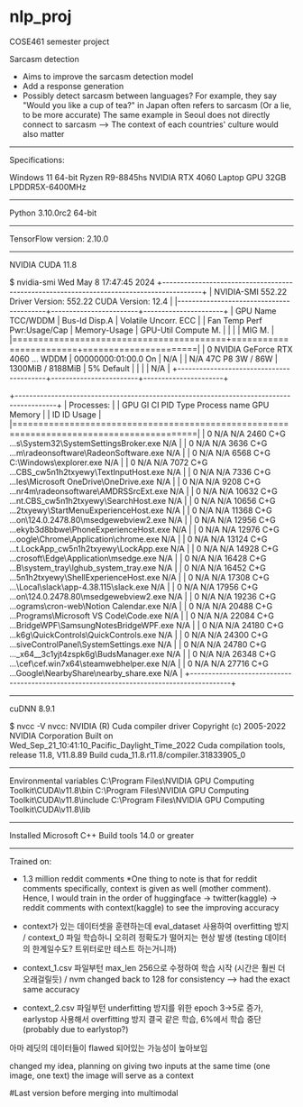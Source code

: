# nlp_proj

COSE461 semester project

Sarcasm detection
- Aims to improve the sarcasm detection model
- Add a response generation
- Possibly detect sarcasm between languages?
    For example, they say "Would you like a cup of tea?" in Japan often refers to sarcasm (Or a lie, to be more accurate)
    The same example in Seoul does not directly connect to sarcasm --> The context of each countries' culture would also matter

_____________________________________________________________________________________________________

Specifications:

Windows 11 64-bit
Ryzen R9-8845hs
NVIDIA RTX 4060 Laptop GPU
32GB LPDDR5X-6400MHz
_____________________________________________________________________________________________________

Python 3.10.0rc2 64-bit
_____________________________________________________________________________________________________

TensorFlow version: 2.10.0
_____________________________________________________________________________________________________

NVIDIA CUDA 11.8

$ nvidia-smi
Wed May  8 17:47:45 2024
+-----------------------------------------------------------------------------------------+
| NVIDIA-SMI 552.22                 Driver Version: 552.22         CUDA Version: 12.4     |
|-----------------------------------------+------------------------+----------------------+
| GPU  Name                     TCC/WDDM  | Bus-Id          Disp.A | Volatile Uncorr. ECC |
| Fan  Temp   Perf          Pwr:Usage/Cap |           Memory-Usage | GPU-Util  Compute M. |
|                                         |                        |               MIG M. |
|=========================================+========================+======================|
|   0  NVIDIA GeForce RTX 4060 ...  WDDM  |   00000000:01:00.0  On |                  N/A |
| N/A   47C    P8              3W /   86W |    1300MiB /   8188MiB |      5%      Default |
|                                         |                        |                  N/A |
+-----------------------------------------+------------------------+----------------------+
                                                                                
+-----------------------------------------------------------------------------------------+
| Processes:                                                                              |
|  GPU   GI   CI        PID   Type   Process name                              GPU Memory |
|        ID   ID                                                               Usage      |
|=========================================================================================|
|    0   N/A  N/A      2460    C+G   ...s\System32\SystemSettingsBroker.exe      N/A      |
|    0   N/A  N/A      3636    C+G   ...m\radeonsoftware\RadeonSoftware.exe      N/A      |
|    0   N/A  N/A      6568    C+G   C:\Windows\explorer.exe                     N/A      |
|    0   N/A  N/A      7072    C+G   ...CBS_cw5n1h2txyewy\TextInputHost.exe      N/A      |
|    0   N/A  N/A      7336    C+G   ...les\Microsoft OneDrive\OneDrive.exe      N/A      |
|    0   N/A  N/A      9208    C+G   ...nr4m\radeonsoftware\AMDRSSrcExt.exe      N/A      |
|    0   N/A  N/A     10632    C+G   ...nt.CBS_cw5n1h2txyewy\SearchHost.exe      N/A      |
|    0   N/A  N/A     10656    C+G   ...2txyewy\StartMenuExperienceHost.exe      N/A      |
|    0   N/A  N/A     11368    C+G   ...on\124.0.2478.80\msedgewebview2.exe      N/A      |
|    0   N/A  N/A     12956    C+G   ...ekyb3d8bbwe\PhoneExperienceHost.exe      N/A      |
|    0   N/A  N/A     12976    C+G   ...oogle\Chrome\Application\chrome.exe      N/A      |
|    0   N/A  N/A     13124    C+G   ...t.LockApp_cw5n1h2txyewy\LockApp.exe      N/A      |
|    0   N/A  N/A     14928    C+G   ...crosoft\Edge\Application\msedge.exe      N/A      |
|    0   N/A  N/A     16428    C+G   ...B\system_tray\lghub_system_tray.exe      N/A      |
|    0   N/A  N/A     16452    C+G   ...5n1h2txyewy\ShellExperienceHost.exe      N/A      |
|    0   N/A  N/A     17308    C+G   ...\Local\slack\app-4.38.115\slack.exe      N/A      |
|    0   N/A  N/A     17956    C+G   ...on\124.0.2478.80\msedgewebview2.exe      N/A      |
|    0   N/A  N/A     19236    C+G   ...ograms\cron-web\Notion Calendar.exe      N/A      |
|    0   N/A  N/A     20488    C+G   ...Programs\Microsoft VS Code\Code.exe      N/A      |
|    0   N/A  N/A     22084    C+G   ...BridgeWPF\SamsungNotesBridgeWPF.exe      N/A      |
|    0   N/A  N/A     24180    C+G   ...k6g\QuickControls\QuickControls.exe      N/A      |
|    0   N/A  N/A     24300    C+G   ...siveControlPanel\SystemSettings.exe      N/A      |
|    0   N/A  N/A     24780    C+G   ..._x64__3c1yjt4zspk6g\BudsManager.exe      N/A      |
|    0   N/A  N/A     26348    C+G   ...\cef\cef.win7x64\steamwebhelper.exe      N/A      |
|    0   N/A  N/A     27716    C+G   ...Google\NearbyShare\nearby_share.exe      N/A      |
+-----------------------------------------------------------------------------------------+
_____________________________________________________________________________________________________

cuDNN 8.9.1

$ nvcc -V
nvcc: NVIDIA (R) Cuda compiler driver
Copyright (c) 2005-2022 NVIDIA Corporation
Built on Wed_Sep_21_10:41:10_Pacific_Daylight_Time_2022
Cuda compilation tools, release 11.8, V11.8.89
Build cuda_11.8.r11.8/compiler.31833905_0
_____________________________________________________________________________________________________

Environmental variables
C:\Program Files\NVIDIA GPU Computing Toolkit\CUDA\v11.8\bin
C:\Program Files\NVIDIA GPU Computing Toolkit\CUDA\v11.8\include
C:\Program Files\NVIDIA GPU Computing Toolkit\CUDA\v11.8\lib
_____________________________________________________________________________________________________

Installed Microsoft C++ Build tools 14.0 or greater
_____________________________________________________________________________________________________

Trained on:
- 1.3 million reddit comments *One thing to note is that for reddit comments specifically, context is given as well (mother comment). Hence, I would train in the order of huggingface -> twitter(kaggle) -> reddit comments with context(kaggle) to see the improving accuracy

- context가 있는 데이터셋을 훈련하는데 eval_dataset 사용하여 overfitting 방지 / context_0 파일 학습하니 오히려 정확도가 떨어지는 현상 발생 (testing 데이터의 한계일수도? 트위터로만 테스트 하는거니까)

- context_1.csv 파일부턴 max_len 256으로 수정하여 학습 시작 (시간은 훨씬 더 오래걸릴듯) / nvm changed back to 128 for consistency --> had the exact same accuracy

- context_2.csv 파일부턴 underfitting 방지를 위한 epoch 3->5로 증가, earlystop 사용해서 overfitting 방지
결국 같은 학습, 6%에서 학습 중단 (probably due to earlystop?)

아마 레딧의 데이터들이 flawed 되어있는 가능성이 높아보임

changed my idea, planning on giving two inputs at the same time (one image, one text)
the image will serve as a context 

#Last version before merging into multimodal
